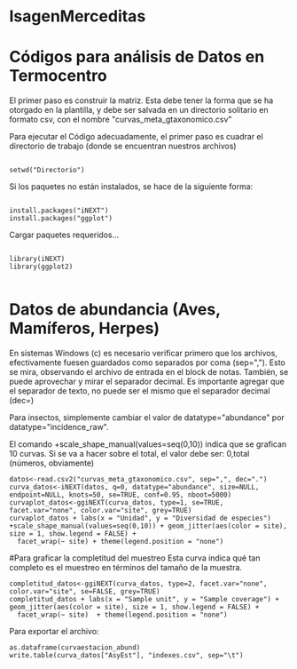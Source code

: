 # IsagenMerceditas
# Códigos para análisis de Datos en Termocentro

El primer paso es construir la matriz. Esta debe tener la forma que se ha otorgado en la plantilla, y debe ser salvada en un directorio solitario en formato csv, con el nombre "curvas_meta_gtaxonomico.csv"

Para ejecutar el Código adecuadamente, el primer paso es cuadrar el directorio de trabajo (donde se encuentran nuestros archivos)

``` { r}

setwd("Directorio")

```

Si los paquetes no están instalados, se hace de la siguiente forma:

``` { r}

install.packages("iNEXT")
install.packages("ggplot")

```

Cargar paquetes requeridos... 


``` { r}

library(iNEXT)
library(ggplot2)


```

# Datos de abundancia (Aves, Mamíferos, Herpes)
En sistemas Windows (c) es necesario verificar primero que los archivos, efectivamente fuesen guardados como separados por coma (sep=","). Esto se mira, observando el archivo de entrada en el block de notas. También, se puede aprovechar y mirar el separador decimal. Es importante agregar que el separador de texto, no puede ser el mismo que el separador decimal (dec=)


Para insectos, simplemente cambiar el valor de datatype="abundance" por datatype="incidence_raw".

El comando +scale_shape_manual(values=seq(0,10)) indica que se grafican 10 curvas. Si se va a hacer sobre el total, el valor debe ser: 0,total (números, obviamente)

``` { r}
datos<-read.csv2("curvas_meta_gtaxonomico.csv", sep=",", dec=".")
curva_datos<-iNEXT(datos, q=0, datatype="abundance", size=NULL, endpoint=NULL, knots=50, se=TRUE, conf=0.95, nboot=5000)
curvaplot_datos<-ggiNEXT(curva_datos, type=1, se=TRUE, facet.var="none", color.var="site", grey=TRUE)
curvaplot_datos + labs(x = "Unidad", y = "Diversidad de especies") +scale_shape_manual(values=seq(0,10)) + geom_jitter(aes(color = site), size = 1, show.legend = FALSE) + 
  facet_wrap(~ site) + theme(legend.position = "none")

```
#Para graficar la completitud del muestreo
Esta curva indica qué tan completo es el muestreo en términos del tamaño de la muestra.

``` { r}
completitud_datos<-ggiNEXT(curva_datos, type=2, facet.var="none", color.var="site", se=FALSE, grey=TRUE)
completitud_datos + labs(x = "Sample unit", y = "Sample coverage") + geom_jitter(aes(color = site), size = 1, show.legend = FALSE) + 
  facet_wrap(~ site)  + theme(legend.position = "none")
```

Para exportar el archivo:

``` {r}
as.dataframe(curvaestacion_abund)
write.table(curva_datos["AsyEst"], "indexes.csv", sep="\t")
```


